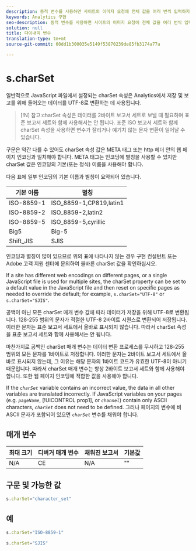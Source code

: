 ```yaml
---
description: 동적 변수를 사용하면 사이트의 이미지 요청에 전체 값을 여러 번씩 입력하지 않고도 한 변수에서 다른 변수로 값을 복사할 수 있습니다.
keywords: Analytics 구현
seo-description: 동적 변수를 사용하면 사이트의 이미지 요청에 전체 값을 여러 번씩 입력하지 않고도 한 변수에서 다른 변수로 값을 복사할 수 있습니다.
solution: null
title: 다이내믹 변수
translation-type: tm+mt
source-git-commit: 60dd1b300035e5149f53870239de85fb3174a77a

---
```



# s.charSet

일반적으로 JavaScript 파일에서 설정되는 charSet 속성은 Analytics에서 저장 및 보고를 위해 들어오는 데이터를 UTF-8로 변환하는 데 사용됩니다.

>[!N] 참고:charSet 속성은 데이터를 2바이트 보고서 세트로 보낼 때 필요하며 표준 보고서 세트와 함께 사용해서는 안 됩니다. 표준 ISO 보고서 세트와 함께 charSet 속성을 사용하면 변수가 잘리거나 예기치 않는 문자 변환이 일어날 수 있습니다.

구문은 약간 다를 수 있어도 charSet 속성 값은 META 태그 또는 http 헤더 안의 웹 페이지 인코딩과 일치해야 합니다. META 태그는 인코딩에 별칭을 사용할 수 있지만 charSet 값은 인코딩의 기본(또는 정식) 이름을 사용해야 합니다.

다음 표에 일부 인코딩의 기본 이름과 별칭이 요약되어 있습니다.

| 기본 이름 | 별칭 |
|--- |--- |
| ISO-8859-1 | ISO_8859-1,CP819,latin1 |
| ISO-8859-2 | ISO_8859-2,latin2 |
| ISO-8859-5 | ISO_8859-5,cyrillic |
| Big5 | Big-5 |
| Shift_JIS | SJIS |

인코딩과 별칭이 많이 있으므로 위의 표에 나타나지 않는 경우 구현 컨설턴트 또는 Adobe 고객 지원 센터에 문의하여 올바른 charSet 값을 확인하십시오.

If a site has different web encodings on different pages, or a single JavaScript file is used for multiple sites, the charSet property can be set to a default value in the JavaScript file and then reset on specific pages as needed to override the default; for example, `s.charSet="UTF-8"` or `s.charSet="SJIS"`.

공백이 아닌 모든 charSet 매개 변수 값에 따라 데이터가 저장을 위해 UTF-8로 변환됩니다. 128-255 범위의 문자가 적절한 UTF-8 2바이트 시퀀스로 변환되어 저장됩니다. 이러한 문자는 표준 보고서 세트에서 올바로 표시되지 않습니다. 따라서 charSet 속성을 표준 보고서 세트와 함께 사용해서는 안 됩니다.

마찬가지로 공백인 charSet 매개 변수는 데이터 변환 프로세스를 무시하고 128-255 범위의 모든 문자를 1바이트로 저장합니다. 이러한 문자는 2바이트 보고서 세트에서 올바로 표시되지 않는데, 그 이유는 해당 문자의 1바이트 코드가 유효한 UTF-8이 아니기 때문입니다. 따라서 charSet 매개 변수는 항상 2바이트 보고서 세트와 함께 사용해야 합니다. 또한 웹 페이지 인코딩에 적합한 값을 사용해야 합니다.

If the *`charSet`* variable contains an incorrect value, the data in all other variables are translated incorrectly. If JavaScript variables on your pages (e.g. *`pageName`*, [!UICONTROL prop1], or *`channel`*) contain only ASCII characters, *`charSet`* does not need to be defined. 그러나 페이지의 변수에 비ASCII 문자가 포함되어 있으면 *`charSet`* 변수를 채워야 합니다.

## 매개 변수

| 최대 크기 | 디버거 매개 변수 | 채워진 보고서 | 기본값 |
|--- |--- |--- |--- |
| N/A | CE | N/A | "" |

## 구문 및 가능한 값

```js
s.charSet="character_set"
```

## 예

```js
s.charSet="ISO-8859-1"
```

```js
s.charSet="SJIS"
```
